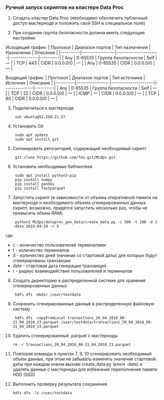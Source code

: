 ### Ручной запуск скриптов на кластере Data Proc

1) Создать кластер Data Proc (необходимо обеспечить публичный доступ мастерноде и положить свой SSH в специальное поле)

2) При создании группа безопасности должна иметь следующие настройки:

Исходящий трафик:
| Протокол | Диапазон портов | Тип назначения       | Назначение    | Описание |
|----------|-----------------|----------------------|---------------|----------|
| Any	   | 0-65535	     |	Группа безопасности |	Self	    |	—      |
| TCP	   | 443			 |	CIDR				|	0.0.0.0/0 	|   —      |
| Any	   | 0-65535		 |	CIDR				|	0.0.0.0/0   |	—      |

Входящий трафик:
| Протокол | Диапазон портов |	Тип источника       | Источник      | Описание |
|----------|-----------------|----------------------|---------------|----------|
| Any	   | 0-65535		 |	Группа безопасности	|	Self	    |	—      |
| TCP	   | 22				 |  CIDR				|	0.0.0.0/0   | 	—      |
| ICMP	   | —				 |  CIDR				|	0.0.0.0/0   | 	—      |
| TCP	   | 80				 |  CIDR				|	0.0.0.0/0   | 	—      |

3) Подключиться к мастерноде

		ssh ubuntu@51.250.21.57

4) Установить Git

		sudo apt update
		sudo apt install git

5) Склонировать репозиторий, содержащий необходимый скрипт

		git clone https://github.com/fds-git/MLOps.git

6) Установить необходимые библиотеки

		sudo apt install python3-pip
		pip install numpy
		pip install pandas
		pip install fastparquet

7) Запустить скрипт (в зависимости от объема оперативной памяти на мастерноде и необходимого объема сгенерированных данных скрипт, возможно, придется запустить несколько раз, чтобы не превысить объем RAM)

		python3 MLOps/dataproc_gen_data/create_data.py -c 500 -t 100 -d 2 -date 2018-04-20 -r 5		

где: 
- c - количество пользователей терминалами
- t - количество терминалов
- d - количество дней (начиная со стартовой даты) для которых будут сгенерированы транзакции
- date - стартовая дата генерации транзакций
- r - радиус взаимодействия пользователей и терминалов

8) Создать директорию в распределенной системе для хранения сгенерироавнных данных

		hdfs dfs -mkdir /user/testdata

9) Сохранить сгенерированные данные в распределенную файловую систему

		hdfs dfs -copyFromLocal transactions_20_04_2018_00-21_04_2018_23.parquet /user/testdata/transactions_20_04_2018_00-21_04_2018_23.parquet

10) Удалить сгенерированный .parquet с мастерноды

		rm -r transactions_20_04_2018_00-21_04_2018_23.parquet

11) Повторяя команды в пунктах 7, 9, 10 сгенерировать необходимый объем данных, при этом не забывать изменять значение стартовой даты при каждом новом вызове create_data.py (ключ -date) и удалять данные с мастерноды для избежания переполнения памяти HDD (SSD)

12) Выполнить проверку результата сохранения

		hdfs dfs -ls /user/testdata
